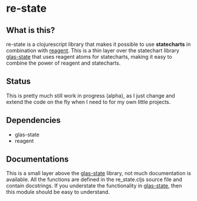 # re-state
## What is this?
re-state is a clojurescript library that makes it possible
to use **statecharts** in combination with [reagent](https://reagent-project.github.io/). 
This is a thin layer over the statechart library [glas-state](https://github.com/glasgolia/glas-state) that uses reagent atoms for statecharts, making it easy to combine the power of reagent and statecharts.



## Status

This is pretty much still work in progress (alpha),
as I just change and extend the code on the fly when I need to for my own little projects.

## Dependencies
- glas-state 
- reagent

## Documentations
This is a  small layer above the [glas-state](https://github.com/glasgolia/glas-state) library, 
not much documentation is available. All the functions are defined in the re_state.cljs source file and contain docstrings.
If you understate the functionality in [glas-state](https://github.com/glasgolia/glas-state), then this module should be easy to understand.
